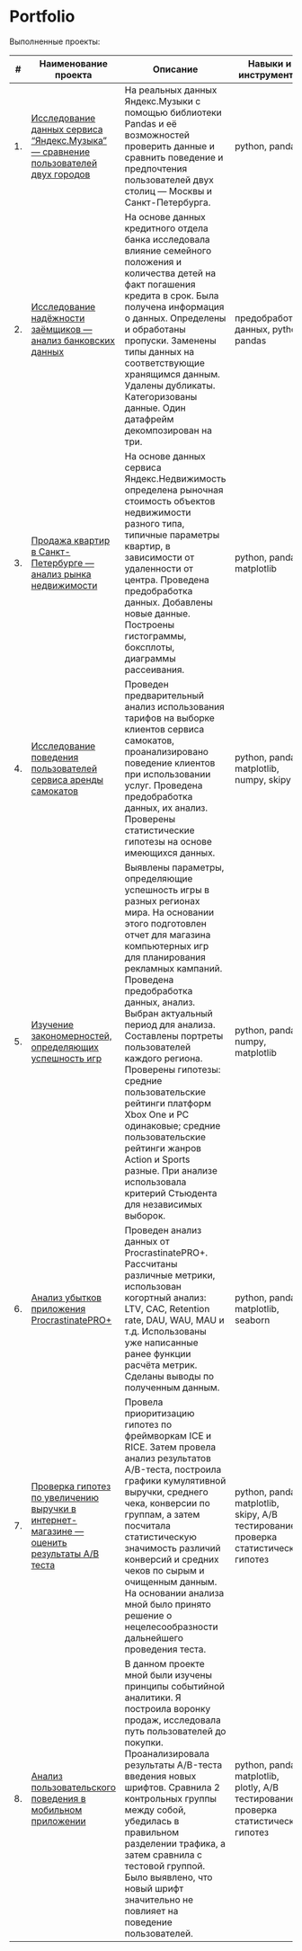 # Portfolio

Выполненные проекты:

| #    | Наименование проекта                | Описание                                                     | Навыки и инструменты                                                         |
| ---- | ------------------------------------------------------------ | ------------------------------------------------------------ | ------------------------------------------------------------ |
| 1.   | [Исследование данных сервиса “Яндекс.Музыка” — сравнение пользователей двух городов](https://github.com/) | На реальных данных Яндекс.Музыки c помощью библиотеки Pandas и её возможностей проверить данные и сравнить поведение и предпочтения пользователей двух столиц — Москвы и Санкт-Петербурга. | python, pandas  |
| 2.   | [Исследование надёжности заёмщиков — анализ банковских данных](https://github.com/) | На основе данных кредитного отдела банка исследовала влияние семейного положения и <br/>количества детей на факт погашения кредита в срок. Была получена информация о данных. Определены и обработаны пропуски. Заменены типы данных на соответствующие хранящимся данным. Удалены дубликаты. Категоризованы данные. Один датафрейм декомпозирован на три. | предобработка данных, python, pandas|
| 3.   | [Продажа квартир в Санкт-Петербурге — анализ рынка недвижимости](https://github.com/) | На основе данных сервиса Яндекс.Недвижимость определена рыночная стоимость объектов недвижимости разного типа, типичные параметры квартир, в зависимости от удаленности от центра. Проведена предобработка данных. Добавлены новые данные. Построены гистограммы, боксплоты, диаграммы рассеивания. | python, pandas, matplotlib |
| 4.   | [Исследование поведения пользователей сервиса аренды самокатов](https://github.com/) | Проведен предварительный анализ использования тарифов на выборке клиентов сервиса самокатов, проанализировано поведение клиентов при использовании услуг. Проведена предобработка данных, их анализ. Проверены статистические гипотезы на основе имеющихся данных. | python, pandas, matplotlib, numpy, skipy |
| 5.   | [Изучение закономерностей, определяющих успешность игр](https://github.com/) | Выявлены параметры, определяющие успешность игры в разных регионах мира. На основании этого подготовлен отчет для магазина компьютерных игр для планирования рекламных кампаний. Проведена предобработка данных, анализ. Выбран актуальный период для анализа. Составлены портреты пользователей каждого региона. Проверены гипотезы: средние пользовательские рейтинги платформ Xbox One и PC одинаковые; средние пользовательские рейтинги жанров Action и Sports разные. При анализе использовала критерий Стьюдента для независимых выборок. | python, pandas, numpy, matplotlib |
| 6.   | [Анализ убытков приложения ProcrastinatePRO+](https://github.com/) | Проведен анализ данных от ProcrastinatePRO+. Рассчитаны различные метрики, использован когортный анализ: LTV, CAC, Retention rate, DAU, WAU, MAU и т.д. Использованы уже написанные ранее функции расчёта метрик. Сделаны выводы по полученным данным. | python, pandas, matplotlib, seaborn |
| 7.   | [Проверка гипотез по увеличению выручки в интернет-магазине — оценить результаты A/B теста](https://github.com/) | Провела приоритизацию гипотез по фреймворкам ICE и RICE. Затем провела анализ результатов A/B-теста, построила графики кумулятивной выручки, среднего чека, конверсии по группам, а затем посчитала статистическую значимость различий конверсий и средних чеков по сырым и очищенным данным. На основании анализа мной было принято решение о нецелесообразности дальнейшего проведения теста. | python, pandas, matplotlib, skipy, A/B тестирование, проверка статистических гипотез |
| 8.   | [Анализ пользовательского поведения в мобильном приложении](https://github.com/) | В данном проекте мной были изучены принципы событийной аналитики. Я построила воронку продаж, исследовала путь пользователей до покупки. Проанализировала результаты A/B-теста введения новых шрифтов. Сравнила 2 контрольных группы между собой, убедилась в правильном разделении трафика, а затем сравнила с тестовой группой. Было выявлено, что новый шрифт значительно не повлияет на поведение пользователей. | python, pandas, matplotlib, plotly, A/B тестирование, проверка статистических гипотез |

